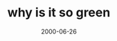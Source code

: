 ---
layout: base.njk
title : 'why is it so green' 
view_title : 'why is it so green' 
year : '2000' 
date : '2000-06-26' 
img_file : '/drawing/whygreen.png' 
html_file : 'whygreen' 
next_html : 'sitdown.html' 
year_order : '436' 
permalink : "title/{{html_file}}.html"
---